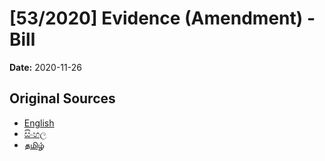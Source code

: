 # [53/2020] Evidence (Amendment) - Bill

**Date:** 2020-11-26

## Original Sources

- [English](https://documents.gov.lk/view/bills/2020/11/53-2020_E.pdf)
- [සිංහල](https://documents.gov.lk/view/bills/2020/11/53-2020_S.pdf)
- [தமிழ்](https://documents.gov.lk/view/bills/2020/11/53-2020_T.pdf)
